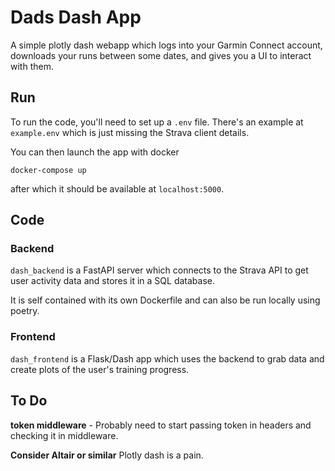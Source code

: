# Dads Dash App

A simple plotly dash webapp which logs into your Garmin Connect account, downloads your runs between some dates, and gives you a UI to interact with them.



## Run
To run the code, you'll need to set up a `.env` file. There's an example at `example.env` which is just missing the Strava client details.

You can then launch the app with docker

```
docker-compose up
```

after which it should be available at `localhost:5000`.

## Code

### Backend
`dash_backend` is a FastAPI server which connects to the Strava API to get user activity data and stores it in a SQL database.

It is self contained with its own Dockerfile and can also be run locally using poetry.

### Frontend
`dash_frontend` is a Flask/Dash app which uses the backend to grab data and create plots of the user's training progress.


## To Do
**token middleware** - Probably need to start passing token in headers and checking it in middleware.

**Consider Altair or similar** Plotly dash is a pain.